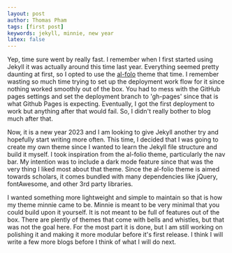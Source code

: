 ```yaml
---
layout: post
author: Thomas Pham
tags: [first post]
keywords: jekyll, minnie, new year
latex: false
---
```

Yep, time sure went by really fast. I remember when I first started using Jekyll it was actually around this time last year. Everything seemed pretty daunting at first,
so I opted to use the [al-folo](https://github.com/alshedivat/al-folio) theme that time. I remember wasting so much time trying to set up the deployment work flow for it since nothing worked smoothly out of the box. You had to mess with the GitHub pages settings and set the deployment branch to 'gh-pages' since that is what Github Pages is expecting. Eventually, I got the first deployment to work but anything after that would fail. So, I didn't really bother to blog much after that. 

Now, it is a new year 2023 and I am looking to give Jekyll another try and hopefully start writing more often. This time, I decided that I was going to create my own theme since I wanted to learn the Jekyll file structure and build it myself. I took inspiration from the al-folio theme, particularly the nav bar. My intention was to include a dark mode feature since that was the very thing I liked most about that theme. Since the al-folio theme is aimed towards scholars, it comes bundled with many dependencies like jQuery, fontAwesome, and other 3rd party libraries. 

I wanted something more lightweight and simple to maintain so that is how my theme minnie came to be. Minnie is meant to be very minimal that you could build upon it yourself. It is not meant to be full of features out of the box. There are plently of themes that come with bells and whistles, but that was not the goal here. For the most part it is done, but I am still working on polishing it and making it more modular before it's first release. I think I will write a few more blogs before I think of what I will do next. 